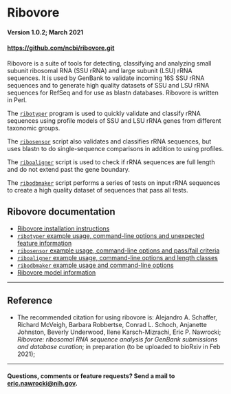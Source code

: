 # Ribovore <a name="top"></a>
#### Version 1.0.2; March 2021
#### https://github.com/ncbi/ribovore.git

Ribovore is a suite of tools for detecting, classifying and analyzing
small subunit ribosomal RNA (SSU rRNA) and large subunit (LSU) rRNA
sequences. It is used by GenBank to validate incoming 16S SSU rRNA
sequences and to generate high quality datasets of SSU and LSU rRNA
sequences for RefSeq and for use as blastn databases. Ribovore is
written in Perl.

The [`ribotyper`](documentation/ribotyper.md#top) program is used to
quickly validate and classify rRNA sequences using profile models of
SSU and LSU rRNA genes from different taxonomic groups.

The [`ribosensor`](documentation/ribosensor.md#top) script also
validates and classifies rRNA sequences, but uses blastn to do
single-sequence comparisons in addition to using profiles.

The [`riboaligner`](documentation/riboaligner.md#top) script is used
to check if rRNA sequences are full length and do not extend past the
gene boundary.

The [`ribodbmaker`](documentation/ribodbmaker.md#top) script performs
a series of tests on input rRNA sequences to create a high quality dataset
of sequences that pass all tests.

## <a name="documentation"></a> Ribovore documentation 

* [Ribovore installation instructions](documentation/install.md#top)
* [`ribotyper` example usage, command-line options and unexpected feature information](documentation/ribotyper.md#top)
* [`ribosensor` example usage, command-line options and pass/fail criteria](documentation/ribosensor.md#top)
* [`riboaligner` example usage, command-line options and length classes](documentation/riboaligner.md#top)
* [`ribodbmaker` example usage and command-line options](documentation/ribodbmaker.md#top)
* [Ribovore model information](documentation/models.md#top)

---

## Reference <a name="reference"></a>
* The recommended citation for using ribovore is:
  Alejandro A. Schaffer, Richard McVeigh, Barbara Robbertse,
  Conrad L. Schoch, Anjanette Johnston, Beverly Underwood, Ilene Karsch-Mizrachi, Eric P.
  Nawrocki; *Ribovore: ribosomal RNA sequence analysis for GenBank submissions and database curation*;
  in preparation (to be uploaded to bioRxiv in Feb 2021);

---

#### Questions, comments or feature requests? Send a mail to eric.nawrocki@nih.gov.
